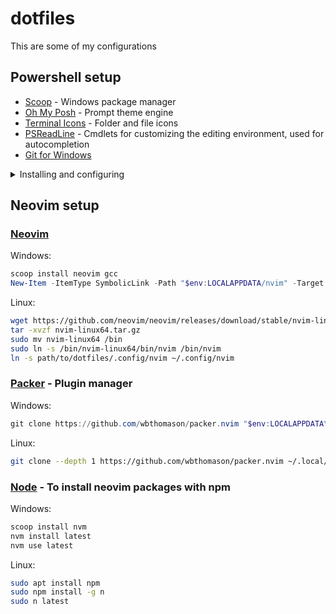 # dotfiles
This are some of my configurations

## Powershell setup
- [Scoop](https://scoop.sh/) - Windows package manager
- [Oh My Posh](https://ohmyposh.dev/) - Prompt theme engine
- [Terminal Icons](https://github.com/devblackops/Terminal-Icons) - Folder and file icons
- [PSReadLine](https://docs.microsoft.com/en-us/powershell/module/psreadline/) - Cmdlets for customizing the editing environment, used for autocompletion
- [Git for Windows](https://gitforwindows.org/)

<details>
<summary>Installing and configuring</summary>

```powershell
Set-ExecutionPolicy RemoteSigned -Scope CurrentUser # Optional: Needed to run a remote script the first time
irm get.scoop.sh | iex
scoop install curl sudo jq
New-Item -ItemType SymbolicLink -Path "$env:USERPROFILE/.config/powershell" -Target "path/to/dotfiles/.config/powershell"
# Edit the file Documents\PowerShell\Microsoft.PowerShell_profile.ps1 and add this
. $env:USERPROFILE\.config\powershell\user_profile.ps1
# write and quit
scoop install https://github.com/JanDeDobbeleer/oh-my-posh/releases/latest/download/oh-my-posh.json
Install-Module -Name Terminal-Icons -Repository PSGallery -Force
Install-Module -Name PSReadLine -AllowPrerelease -Scope CurrentUser -Force -SkipPublisherCheck
Set-PSReadLineOption -PredictionSource History
Set-PSReadLineOption -PredictionViewStyle ListView
Install-Module -Name PSFzf -Scope CurrentUser -Force
```
</details>

## Neovim setup

### [Neovim](https://github.com/neovim/neovim/releases/)

Windows:
```powershell
scoop install neovim gcc
New-Item -ItemType SymbolicLink -Path "$env:LOCALAPPDATA/nvim" -Target "path/to/dotfiles/.config/nvim"
```

Linux:
```bash
wget https://github.com/neovim/neovim/releases/download/stable/nvim-linux64.tar.gz
tar -xvzf nvim-linux64.tar.gz
sudo mv nvim-linux64 /bin
sudo ln -s /bin/nvim-linux64/bin/nvim /bin/nvim
ln -s path/to/dotfiles/.config/nvim ~/.config/nvim
```

### [Packer](https://github.com/wbthomason/packer.nvim) - Plugin manager

Windows:
```powershell
git clone https://github.com/wbthomason/packer.nvim "$env:LOCALAPPDATA\nvim-data\site\pack\packer\start\packer.nvim"
```

Linux:
```bash
git clone --depth 1 https://github.com/wbthomason/packer.nvim ~/.local/share/nvim/site/pack/packer/start/packer.nvim
```

### [Node](https://nodejs.org/en/) - To install neovim packages with npm

Windows:
```powershell
scoop install nvm
nvm install latest
nvm use latest
```

Linux:
```bash
sudo apt install npm
sudo npm install -g n
sudo n latest
```
